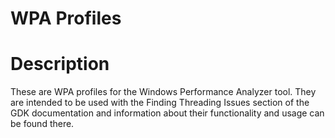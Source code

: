 # WPA Profiles

# Description

These are WPA profiles for the Windows Performance Analyzer tool. They
are intended to be used with the Finding Threading Issues section of the
GDK documentation and information about their functionality and usage
can be found there.
